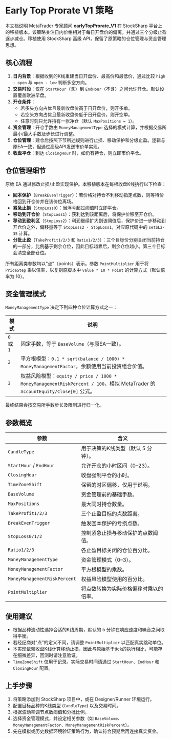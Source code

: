 # Early Top Prorate V1 策略

本文档说明 MetaTrader 专家顾问 **earlyTopProrate_V1** 在 StockSharp 平台上的移植版本。该策略关注日内价格相对于每日开盘价的偏离，并通过三个分级止盈逐步减仓。移植使用 StockSharp 高级 API，保留了原策略的仓位管理与资金管理思想。

## 核心流程

1. **日内背景**：根据收到的K线重建当日开盘价、最高价和最低价，通过比较 `high - open` 与 `open - low` 判断多空方向。
2. **交易时段**：仅在 `StartHour`（含）到 `EndHour`（不含）之间允许开仓。默认设置覆盖欧洲早盘。
3. **开仓条件**：
   - 若多头方向占优且最新收盘价高于日开盘价，则开多单。
   - 若空头方向占优且最新收盘价低于日开盘价，则开空单。
   - 任意时刻只允许持有一张净仓（默认 `MaxPositions = 1`）。
4. **资金管理**：开仓手数由 `MoneyManagementType` 选择的模式计算，并根据交易所最小/最大手数及步长进行调整。
5. **仓位管理**：建仓后按照下节所述规则进行止损、移动保护和分级止盈。逻辑与原EA一致，但通过高级API发送市价单实现。
6. **收盘平仓**：到达 `ClosingHour` 时，如仍有持仓，则立即市价平仓。

## 仓位管理细节

原始 EA 通过修改止损/止盈实现保护。本移植版本在每根收盘K线执行以下检查：

- **回本保护**（`BreakEvenTrigger`）：若价格对持仓不利移动指定点数，则等待价格回到开仓价并在该价位离场。
- **紧急止损**（`StopLoss0`）：当浮亏超过阈值时立即平仓。
- **移动到开仓价**（`StopLoss1`）：获利达到该距离后，将保护价移至开仓价。
- **移动到盈利区**（`StopLoss2`）：利润继续扩大到该阈值后，保护价进一步移动到开仓价之外，偏移量等于 `StopLoss2 - StopLoss1`，对应原代码中的 `setSL2-35` 计算。
- **分批止盈**（`TakeProfit1/2/3` 和 `Ratio1/2/3`）：三个目标价分别关闭当前持仓的一部分，比例基于剩余仓位，因此目标越靠后，剩余仓位越小。第三个目标会清空全部仓位。

所有距离类参数均以“点”（points）表示。参数 `PointMultiplier` 用于将 `PriceStep` 乘以倍率，以复刻原脚本中 `value * 10 * Point` 的计算方式（默认倍率为 10）。

## 资金管理模式

`MoneyManagementType` 决定下列四种仓位计算方式之一：

| 模式 | 说明 |
| --- | --- |
| `0` 或 `1` | 固定手数，等于 `BaseVolume`（与原EA一致）。 |
| `2` | 平方根模型：`0.1 * sqrt(balance / 1000) * MoneyManagementFactor`，余额使用当前投资组合价值。 |
| `3` | 权益风险模型：`equity / price / 1000 * MoneyManagementRiskPercent / 100`，模拟 MetaTrader 的 `AccountEquity/Close[0]` 公式。 |

最终结果会按交易所手数步长及限制进行归一化。

## 参数概览

| 参数 | 含义 |
| --- | --- |
| `CandleType` | 用于决策的K线类型（默认 5 分钟）。 |
| `StartHour` / `EndHour` | 允许开仓的小时区间（0–23）。 |
| `ClosingHour` | 收盘强制平仓的小时。 |
| `TimeZoneShift` | 保留的时区偏移，仅用于说明。 |
| `BaseVolume` | 资金管理前的基础手数。 |
| `MaxPositions` | 最大同时持仓数量。 |
| `TakeProfit1/2/3` | 三个止盈目标的点数距离。 |
| `BreakEvenTrigger` | 触发回本保护的亏损点数。 |
| `StopLoss0/1/2` | 控制紧急止损与移动保护的点数阈值。 |
| `Ratio1/2/3` | 各止盈目标关闭的仓位百分比。 |
| `MoneyManagementType` | 资金管理模式（0–3）。 |
| `MoneyManagementFactor` | 平方根模型的乘数。 |
| `MoneyManagementRiskPercent` | 权益风险模型使用的百分比。 |
| `PointMultiplier` | 将点数转换为实际价格偏移时乘以的倍率。 |

## 使用建议

- 根据品种流动性选择合适的K线周期，默认的 5 分钟在响应速度和噪音之间取得平衡。
- 若经纪商对“点”的定义不同，请调整 `PointMultiplier` 以匹配真实跳动单位。
- 本实现依赖收盘K线计算移动止损，因此与原始基于tick的执行相比，可能存在细微差异，回测时请注意验证。
- `TimeZoneShift` 仅用于记录。实际交易时间请通过 `StartHour`、`EndHour` 和 `ClosingHour` 配置。

## 上手步骤

1. 将策略添加到 StockSharp 项目中，或在 Designer/Runner 环境运行。
2. 配置目标品种的K线类型 (`CandleType`) 以及交易时间。
3. 根据波动率调节点数阈值和分批比例。
4. 选择资金管理模式，并设定相关参数（如 `BaseVolume`、`MoneyManagementFactor`、`MoneyManagementRiskPercent`）。
5. 先在模拟或历史数据环境验证策略行为，确认符合预期后再连接真实资金。

